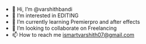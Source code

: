- 👋 Hi, I’m @varshithbandi
- 👀 I’m interested in EDITING
- 🌱 I’m currently learning Premierpro and after effects
- 💞️ I’m looking to collaborate on Freelancing
- 📫 How to reach me ismartvarshith07@gmail.com

<!---
varshithbandi/varshithbandi is a ✨ special ✨ repository because its `README.md` (this file) appears on your GitHub profile.
You can click the Preview link to take a look at your changes.
--->
